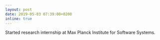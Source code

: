 ```yaml
---
layout: post
date: 2019-05-03 07:39:00+0200
inline: true
---
```


Started research internship at Max Planck Institute for Software Systems.